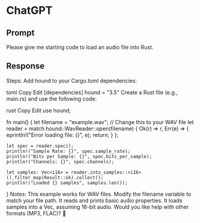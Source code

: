 # ChatGPT

## Prompt

Please give me starting code to load an audio file into Rust.

## Response

Steps:
Add hound to your Cargo.toml dependencies:

toml
Copy
Edit
[dependencies]
hound = "3.5"
Create a Rust file (e.g., main.rs) and use the following code:

rust
Copy
Edit
use hound;

fn main() {
    let filename = "example.wav"; // Change this to your WAV file
    let reader = match hound::WavReader::open(filename) {
        Ok(r) => r,
        Err(e) => {
            eprintln!("Error loading file: {}", e);
            return;
        }
    };

    let spec = reader.spec();
    println!("Sample Rate: {}", spec.sample_rate);
    println!("Bits per Sample: {}", spec.bits_per_sample);
    println!("Channels: {}", spec.channels);

    let samples: Vec<i16> = reader.into_samples::<i16>().filter_map(Result::ok).collect();
    println!("Loaded {} samples", samples.len());
}
Notes:
This example works for WAV files.
Modify the filename variable to match your file path.
It reads and prints basic audio properties.
It loads samples into a Vec<i16>, assuming 16-bit audio.
Would you like help with other formats (MP3, FLAC)? 🚀








